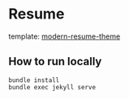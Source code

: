 # Resume
template: [modern-resume-theme](https://github.com/sproogen/modern-resume-theme) 

## How to run locally
```
bundle install
bundle exec jekyll serve
```